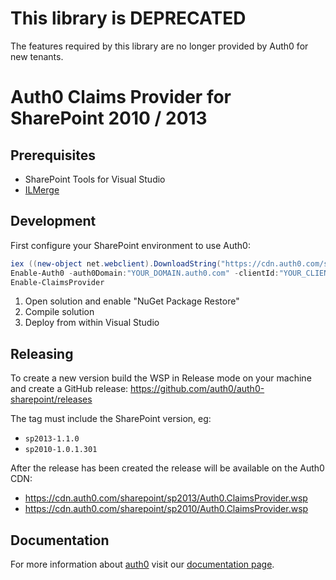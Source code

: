# This library is DEPRECATED

The features required by this library are no longer provided by Auth0 for new tenants.

# Auth0 Claims Provider for SharePoint 2010 / 2013

## Prerequisites

  - SharePoint Tools for Visual Studio
  - <a href="http://www.microsoft.com/en-us/download/details.aspx?id=17630" target="_blank">ILMerge</a>

## Development

First configure your SharePoint environment to use Auth0:

```ps1
iex ((new-object net.webclient).DownloadString("https://cdn.auth0.com/sharepoint/install.ps1"))
Enable-Auth0 -auth0Domain:"YOUR_DOMAIN.auth0.com" -clientId:"YOUR_CLIENT_ID" -webAppUrl:"http://YOUR_WEB_APP" -identifierClaimType:"http://schemas.xmlsoap.org/ws/2005/05/identity/claims/emailaddress" -claims:@("Email|http://schemas.xmlsoap.org/ws/2005/05/identity/claims/emailaddress", "Client ID|http://schemas.auth0.com/clientID", "Given Name|http://schemas.xmlsoap.org/ws/2005/05/identity/claims/givenname", "Surname|http://schemas.xmlsoap.org/ws/2005/05/identity/claims/surname", "Picture|http://schemas.auth0.com/picture") -allowWindowsAuth
Enable-ClaimsProvider
```

  1. Open solution and enable "NuGet Package Restore"
  2. Compile solution
  3. Deploy from within Visual Studio

## Releasing

To create a new version build the WSP in Release mode on your machine and create a GitHub release: https://github.com/auth0/auth0-sharepoint/releases

The tag must include the SharePoint version, eg:

 - `sp2013-1.1.0`
 - `sp2010-1.0.1.301`

After the release has been created the release will be available on the Auth0 CDN:

 - https://cdn.auth0.com/sharepoint/sp2013/Auth0.ClaimsProvider.wsp
 - https://cdn.auth0.com/sharepoint/sp2010/Auth0.ClaimsProvider.wsp

## Documentation

For more information about <a href="http://auth0.com" target="_blank">auth0</a> visit our <a href="http://docs.auth0.com/" target="_blank">documentation page</a>.
